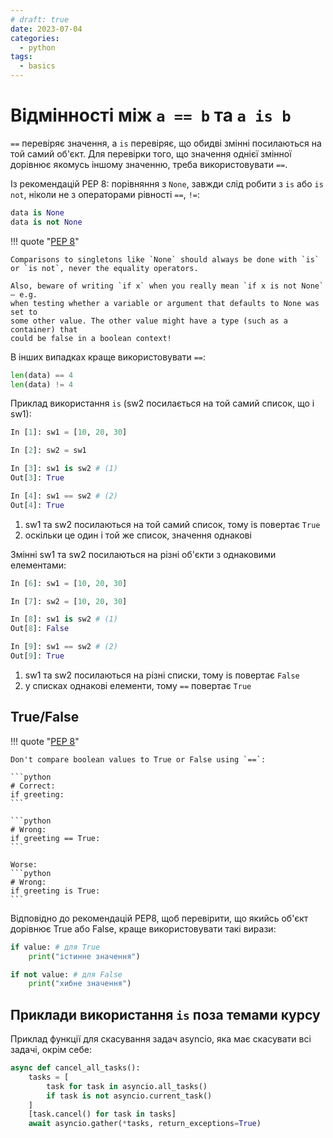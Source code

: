```yaml
---
# draft: true 
date: 2023-07-04
categories:
  - python
tags:
  - basics
---
```


# Відмінності між `a == b` та `a is b`

`==` перевіряє значення, а `is` перевіряє, що обидві змінні посилаються на той
самий об'єкт. Для перевірки того, що значення однієї змінної
дорівнює якомусь іншому значенню, треба використовувати `==`.

<!-- more -->

Із рекомендацій PEP 8: порівняння з `None`, завжди слід робити з `is` або `is not`, ніколи не з
операторами рівності `==`, `!=`:

```python
data is None
data is not None
```

!!! quote "[PEP 8](https://peps.python.org/pep-0008/#programming-recommendations)"

	Comparisons to singletons like `None` should always be done with `is` or `is not`, never the equality operators.

	Also, beware of writing `if x` when you really mean `if x is not None` – e.g.
    when testing whether a variable or argument that defaults to None was set to
    some other value. The other value might have a type (such as a container) that
    could be false in a boolean context!

В інших випадках краще використовувати `==`:

```python
len(data) == 4
len(data) != 4
```


Приклад використання `is` (sw2 посилається на той самий список, що і sw1):

```python
In [1]: sw1 = [10, 20, 30]

In [2]: sw2 = sw1

In [3]: sw1 is sw2 # (1)
Out[3]: True

In [4]: sw1 == sw2 # (2)
Out[4]: True
```

1.  sw1 та sw2 посилаються на той самий список, тому is повертає `True`
2.  оскільки це один і той же список, значення однакові

Змінні sw1 та sw2 посилаються на різні об'єкти з однаковими елементами:
```python
In [6]: sw1 = [10, 20, 30]

In [7]: sw2 = [10, 20, 30]

In [8]: sw1 is sw2 # (1)
Out[8]: False

In [9]: sw1 == sw2 # (2)
Out[9]: True
```

1.  sw1 та sw2 посилаються на різні списки, тому is повертає `False`
2.  у списках однакові елементи, тому `==` повертає `True`

## True/False

!!! quote "[PEP 8](https://peps.python.org/pep-0008/#programming-recommendations)"

	Don't compare boolean values to True or False using `==`:

	```python
	# Correct:
    if greeting:
	```

	```python
	# Wrong:
	if greeting == True:
	```

	Worse:
	```python
	# Wrong:
	if greeting is True:
	```

Відповідно до рекомендацій PEP8, щоб перевірити, що якийсь об'єкт дорівнює True
або False, краще використовувати такі вирази:
```python
if value: # для True
    print("істинне значення")

if not value: # для False
    print("хибне значення")
```

## Приклади використання `is` поза темами курсу

Приклад функції для скасування задач asyncio, яка має скасувати всі задачі, окрім себе:

```python
async def cancel_all_tasks():
    tasks = [
        task for task in asyncio.all_tasks()
        if task is not asyncio.current_task()
    ]
    [task.cancel() for task in tasks]
    await asyncio.gather(*tasks, return_exceptions=True)
```


